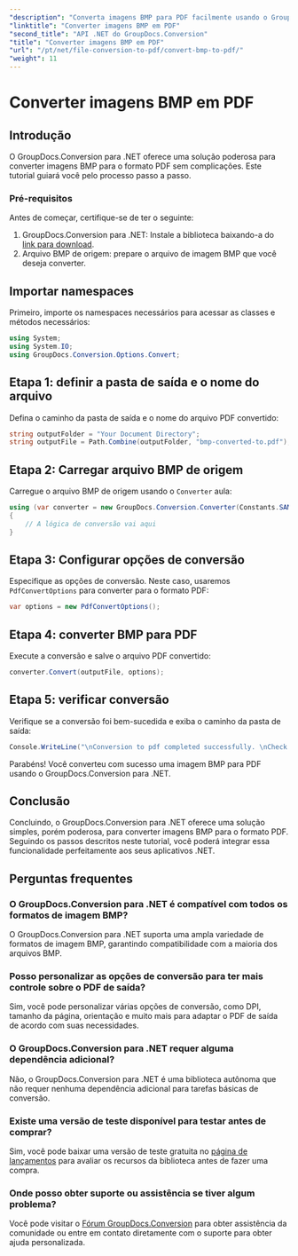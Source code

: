 ```yaml
---
"description": "Converta imagens BMP para PDF facilmente usando o GroupDocs.Conversion para .NET. Opções personalizáveis para resultados otimizados."
"linktitle": "Converter imagens BMP em PDF"
"second_title": "API .NET do GroupDocs.Conversion"
"title": "Converter imagens BMP em PDF"
"url": "/pt/net/file-conversion-to-pdf/convert-bmp-to-pdf/"
"weight": 11
---
```


# Converter imagens BMP em PDF

## Introdução
O GroupDocs.Conversion para .NET oferece uma solução poderosa para converter imagens BMP para o formato PDF sem complicações. Este tutorial guiará você pelo processo passo a passo.
### Pré-requisitos
Antes de começar, certifique-se de ter o seguinte:
1. GroupDocs.Conversion para .NET: Instale a biblioteca baixando-a do [link para download](https://releases.groupdocs.com/conversion/net/).
2. Arquivo BMP de origem: prepare o arquivo de imagem BMP que você deseja converter.

## Importar namespaces
Primeiro, importe os namespaces necessários para acessar as classes e métodos necessários:
```csharp
using System;
using System.IO;
using GroupDocs.Conversion.Options.Convert;
```
## Etapa 1: definir a pasta de saída e o nome do arquivo
Defina o caminho da pasta de saída e o nome do arquivo PDF convertido:
```csharp
string outputFolder = "Your Document Directory";
string outputFile = Path.Combine(outputFolder, "bmp-converted-to.pdf");
```
## Etapa 2: Carregar arquivo BMP de origem
Carregue o arquivo BMP de origem usando o `Converter` aula:
```csharp
using (var converter = new GroupDocs.Conversion.Converter(Constants.SAMPLE_BMP))
{
    // A lógica de conversão vai aqui
}
```
## Etapa 3: Configurar opções de conversão
Especifique as opções de conversão. Neste caso, usaremos `PdfConvertOptions` para converter para o formato PDF:
```csharp
var options = new PdfConvertOptions();
```
## Etapa 4: converter BMP para PDF
Execute a conversão e salve o arquivo PDF convertido:
```csharp
converter.Convert(outputFile, options);
```
## Etapa 5: verificar conversão
Verifique se a conversão foi bem-sucedida e exiba o caminho da pasta de saída:
```csharp
Console.WriteLine("\nConversion to pdf completed successfully. \nCheck output in {0}", outputFolder);
```
Parabéns! Você converteu com sucesso uma imagem BMP para PDF usando o GroupDocs.Conversion para .NET.

## Conclusão
Concluindo, o GroupDocs.Conversion para .NET oferece uma solução simples, porém poderosa, para converter imagens BMP para o formato PDF. Seguindo os passos descritos neste tutorial, você poderá integrar essa funcionalidade perfeitamente aos seus aplicativos .NET.
## Perguntas frequentes
### O GroupDocs.Conversion para .NET é compatível com todos os formatos de imagem BMP?
O GroupDocs.Conversion para .NET suporta uma ampla variedade de formatos de imagem BMP, garantindo compatibilidade com a maioria dos arquivos BMP.
### Posso personalizar as opções de conversão para ter mais controle sobre o PDF de saída?
Sim, você pode personalizar várias opções de conversão, como DPI, tamanho da página, orientação e muito mais para adaptar o PDF de saída de acordo com suas necessidades.
### O GroupDocs.Conversion para .NET requer alguma dependência adicional?
Não, o GroupDocs.Conversion para .NET é uma biblioteca autônoma que não requer nenhuma dependência adicional para tarefas básicas de conversão.
### Existe uma versão de teste disponível para testar antes de comprar?
Sim, você pode baixar uma versão de teste gratuita no [página de lançamentos](https://releases.groupdocs.com/) para avaliar os recursos da biblioteca antes de fazer uma compra.
### Onde posso obter suporte ou assistência se tiver algum problema?
Você pode visitar o [Fórum GroupDocs.Conversion](https://forum.groupdocs.com/c/conversion/11) para obter assistência da comunidade ou entre em contato diretamente com o suporte para obter ajuda personalizada.